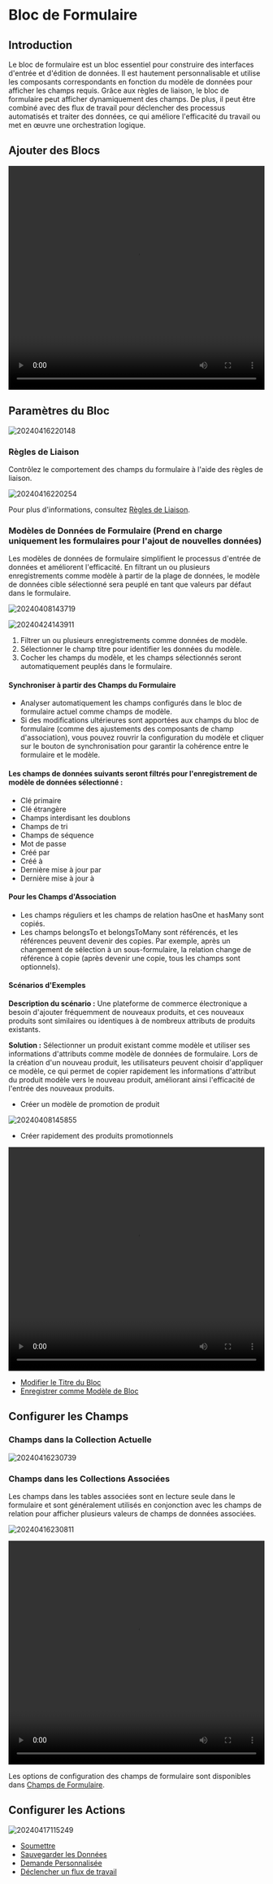 # Bloc de Formulaire

## Introduction

Le bloc de formulaire est un bloc essentiel pour construire des interfaces d'entrée et d'édition de données. Il est hautement personnalisable et utilise les composants correspondants en fonction du modèle de données pour afficher les champs requis. Grâce aux règles de liaison, le bloc de formulaire peut afficher dynamiquement des champs. De plus, il peut être combiné avec des flux de travail pour déclencher des processus automatisés et traiter des données, ce qui améliore l'efficacité du travail ou met en œuvre une orchestration logique.

## Ajouter des Blocs

<video width="100%" height="440" controls>
      <source src="https://static-docs.nocobase.com/20240416215917.mp4" type="video/mp4">
</video>

## Paramètres du Bloc

![20240416220148](https://static-docs.nocobase.com/20240416220148.png)

### Règles de Liaison

Contrôlez le comportement des champs du formulaire à l'aide des règles de liaison.

![20240416220254](https://static-docs.nocobase.com/20240416220254.png)

Pour plus d'informations, consultez [Règles de Liaison](/handbook/ui/blocks/block-settings/linkage-rule).

### Modèles de Données de Formulaire (Prend en charge uniquement les formulaires pour l'ajout de nouvelles données)

Les modèles de données de formulaire simplifient le processus d'entrée de données et améliorent l'efficacité. En filtrant un ou plusieurs enregistrements comme modèle à partir de la plage de données, le modèle de données cible sélectionné sera peuplé en tant que valeurs par défaut dans le formulaire.

![20240408143719](https://static-docs.nocobase.com/20240408143719.png)

![20240424143911](https://static-docs.nocobase.com/20240424143911.png)

1. Filtrer un ou plusieurs enregistrements comme données de modèle.
2. Sélectionner le champ titre pour identifier les données du modèle.
3. Cocher les champs du modèle, et les champs sélectionnés seront automatiquement peuplés dans le formulaire.

#### Synchroniser à partir des Champs du Formulaire

- Analyser automatiquement les champs configurés dans le bloc de formulaire actuel comme champs de modèle.
- Si des modifications ultérieures sont apportées aux champs du bloc de formulaire (comme des ajustements des composants de champ d'association), vous pouvez rouvrir la configuration du modèle et cliquer sur le bouton de synchronisation pour garantir la cohérence entre le formulaire et le modèle.

#### Les champs de données suivants seront filtrés pour l'enregistrement de modèle de données sélectionné :
- Clé primaire
- Clé étrangère
- Champs interdisant les doublons
- Champs de tri
- Champs de séquence
- Mot de passe
- Créé par
- Créé à
- Dernière mise à jour par
- Dernière mise à jour à

#### Pour les Champs d'Association
- Les champs réguliers et les champs de relation hasOne et hasMany sont copiés.
- Les champs belongsTo et belongsToMany sont référencés, et les références peuvent devenir des copies. Par exemple, après un changement de sélection à un sous-formulaire, la relation change de référence à copie (après devenir une copie, tous les champs sont optionnels).

#### Scénarios d'Exemples

**Description du scénario :** Une plateforme de commerce électronique a besoin d'ajouter fréquemment de nouveaux produits, et ces nouveaux produits sont similaires ou identiques à de nombreux attributs de produits existants.

**Solution :** Sélectionner un produit existant comme modèle et utiliser ses informations d'attributs comme modèle de données de formulaire. Lors de la création d'un nouveau produit, les utilisateurs peuvent choisir d'appliquer ce modèle, ce qui permet de copier rapidement les informations d'attribut du produit modèle vers le nouveau produit, améliorant ainsi l'efficacité de l'entrée des nouveaux produits.

- Créer un modèle de promotion de produit

![20240408145855](https://static-docs.nocobase.com/20240408145855.png)

- Créer rapidement des produits promotionnels

<video width="100%" height="440" controls>
      <source src="https://static-docs.nocobase.com/20240408150250.mp4" type="video/mp4">
</video>

- [Modifier le Titre du Bloc](/handbook/ui/blocks/block-settings/block-title)
- [Enregistrer comme Modèle de Bloc](/handbook/ui/blocks/block-settings/block-template)

## Configurer les Champs

### Champs dans la Collection Actuelle

![20240416230739](https://static-docs.nocobase.com/20240416230739.png)

### Champs dans les Collections Associées

Les champs dans les tables associées sont en lecture seule dans le formulaire et sont généralement utilisés en conjonction avec les champs de relation pour afficher plusieurs valeurs de champs de données associées.

![20240416230811](https://static-docs.nocobase.com/20240416230811.png)

<video width="100%" height="440" controls>
      <source src="https://static-docs.nocobase.com/20240416231152.mp4" type="video/mp4">
</video>

Les options de configuration des champs de formulaire sont disponibles dans [Champs de Formulaire](/handbook/ui/fields/generic/form-item).

## Configurer les Actions

![20240417115249](https://static-docs.nocobase.com/20240417115249.png)

- [Soumettre](/handbook/ui/actions/types/submit)
- [Sauvegarder les Données](/handbook/ui/actions/types/save-record)
- [Demande Personnalisée](/handbook/action-custom-request)
- [Déclencher un flux de travail](/handbook/workflow/manual/triggers/cutom-action-trigger)
